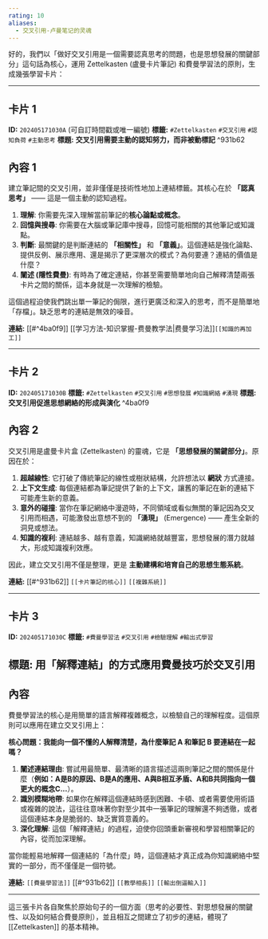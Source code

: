 ```yaml
---
rating: 10
aliases:
  - 交叉引用-卢曼笔记的灵魂
---
```

好的，我們以「做好交叉引用是一個需要認真思考的問題，也是思想發展的關鍵部分」這句話為核心，運用 Zettelkasten (盧曼卡片筆記) 和費曼學習法的原則，生成幾張學習卡片：

---

## 卡片 1

**ID:** `202405171030A` (可自訂時間戳或唯一編號)
**標籤:** `#Zettelkasten` `#交叉引用` `#認知負荷` `#主動思考`
**標題:** **交叉引用需要主動的認知努力，而非被動標記** ^931b62

## 內容 1

建立筆記間的交叉引用，並非僅僅是技術性地加上連結標籤。其核心在於 **「認真思考」** —— 這是一個主動的認知過程。

1. **理解**: 你需要先深入理解當前筆記的**核心論點或概念**。
2. **回憶與搜尋**: 你需要在大腦或筆記庫中搜尋，回憶可能相關的其他筆記或知識點。
3. **判斷**: 最關鍵的是判斷連結的 **「相關性」** 和 **「意義」**。這個連結是強化論點、提供反例、展示應用、還是揭示了更深層次的模式？為何要連？連結的價值是什麼？
4. **闡述 (隱性費曼)**: 有時為了確定連結，你甚至需要簡單地向自己解釋清楚兩張卡片之間的關係，這本身就是一次理解的檢驗。

這個過程迫使我們跳出單一筆記的侷限，進行更廣泛和深入的思考，而不是簡單地「存檔」。缺乏思考的連結是無效的噪音。

**連結:** [[#^4ba0f9]] [[学习方法-知识掌握-费曼教学法|费曼学习法]]`[[知識的再加工]]`

---

## 卡片 2

**ID:** `202405171030B`
**標籤:** `#Zettelkasten` `#交叉引用` `#思想發展` `#知識網絡` `#湧現`
**標題:** **交叉引用促進思想網絡的形成與演化** ^4ba0f9

## 內容 2

交叉引用是盧曼卡片盒 (Zettelkasten) 的靈魂，它是 **「思想發展的關鍵部分」**。原因在於：

1. **超越線性**: 它打破了傳統筆記的線性或樹狀結構，允許想法以 **網狀** 方式連接。
2. **上下文生成**: 每個連結都為筆記提供了新的上下文，讓舊的筆記在新的連結下可能產生新的意義。
3. **意外的碰撞**: 當你在筆記網絡中漫遊時，不同領域或看似無關的筆記因為交叉引用而相遇，可能激發出意想不到的 **「湧現」** (Emergence) —— 產生全新的洞見或想法。
4. **知識的複利**: 連結越多、越有意義，知識網絡就越豐富，思想發展的潛力就越大，形成知識複利效應。

因此，建立交叉引用不僅是整理，更是 **主動建構和培育自己的思想生態系統**。

**連結:** [[#^931b62]] `[[卡片筆記的核心]]` `[[複雜系統]]`

---

## 卡片 3

**ID:** `202405171030C`
**標籤:** `#費曼學習法` `#交叉引用` `#檢驗理解` `#輸出式學習`

## 標題: 用「解釋連結」的方式應用費曼技巧於交叉引用

## 內容

費曼學習法的核心是用簡單的語言解釋複雜概念，以檢驗自己的理解程度。這個原則可以應用在建立交叉引用上：

**核心問題：我能向一個不懂的人解釋清楚，為什麼筆記 A 和筆記 B 要連結在一起嗎？**

1. **闡述連結理由**: 嘗試用最簡單、最清晰的語言描述這兩則筆記之間的關係是什麼（**例如：A是B的原因、B是A的應用、A與B相互矛盾、A和B共同指向一個更大的概念C...**）。
2. **識別模糊地帶**: 如果你在解釋這個連結時感到困難、卡頓、或者需要使用術語或複雜的說法，這往往意味著你對至少其中一張筆記的理解還不夠透徹，或者這個連結本身是脆弱的、缺乏實質意義的。
3. **深化理解**: 這個「解釋連結」的過程，迫使你回頭重新審視和學習相關筆記的內容，從而加深理解。

當你能輕易地解釋一個連結的「為什麼」時，這個連結才真正成為你知識網絡中堅實的一部分，而不僅僅是一個符號。

**連結:** `[[費曼學習法]]` [[#^931b62]] `[[教學相長]]` `[[輸出倒逼輸入]]`

---

這三張卡片各自聚焦於原始句子的一個方面（思考的必要性、對思想發展的關鍵性、以及如何結合費曼原則），並且相互之間建立了初步的連結，體現了 [[Zettelkasten]] 的基本精神。
